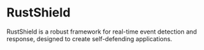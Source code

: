 # RustShield
RustShield is a robust framework for real-time event detection and response, designed to create self-defending applications.
